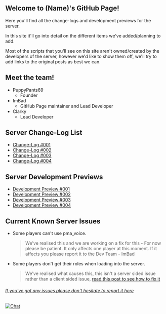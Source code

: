 ## Welcome to (Name)'s GitHub Page!

Here you'll find all the change-logs and development previews for the server.

In this site it'll go into detail on the different items we've added/planning to add.

Most of the scripts that you'll see on this site aren't owned/created by the developers of the server, however we'd like to show them off, we'll try to add links to the original posts as best we can.


## Meet the team!

- PuppyPants69
    - Founder
- ImBad
    - GitHub Page maintainer and Lead Developer
- Clarky
    - Lead Developer




## Server Change-Log List

- [Change-Log #001](https://namedeveloper.github.io/-name-website//changelog01.html)
- [Change-Log #002](https://namedeveloper.github.io/-name-website//changelog02.html)
- [Change-Log #003](https://namedeveloper.github.io/-name-website//changelog03.html)
- [Change-Log #004](https://namedeveloper.github.io/-name-website//changelog04.html)

## Server Development Previews

- [Development Preview #001](https://namedeveloper.github.io/-name-website//devpreview01.html)
- [Development Preview #002](https://namedeveloper.github.io/-name-website//devpreview02.html)
- [Development Preview #003](https://namedeveloper.github.io/-name-website//devpreview03.html)
- [Development Preview #004](https://namedeveloper.github.io/-name-website//devpreview04.html)

## Current Known Server Issues

- Some players can't use pma_voice.
    > We've realised this and we are working on a fix for this - For now please be patient. It only affects one player at this moment. If it affects you please report it to the Dev Team - ImBad
- Some players don't get their roles when loading into the server.
    > We've realised what causes this, this isn't a server sided issue rather than a client sided issue, [read this post to see how to fix it](https://namedeveloper.github.io/-name-website//discordpermsfix.html)

###### [If you've got any issues please don't hesitate to report it here](https://github.com/NameDeveloper/-name-website/issues/new)
[![Chat](https://img.shields.io/badge/chat-on%20discord-7289da.svg)](https://discord.gg/qDw99uSveK)
